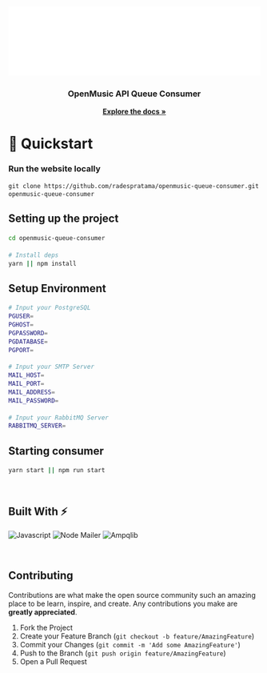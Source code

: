 <div align="center">
  <a href="https://github.com/radespratama/openmusic-queue-consumer">
    <img src="https://github.com/radespratama/openmusic-queue-consumer/blob/main/public/openmusic-logo.png?raw=true" alt="Logo">
  </a>

  <h3 align="center">OpenMusic API Queue Consumer</h3>

  <a align="center" href="https://github.com/radespratama/openmusic-queue-consumer"><strong>Explore the docs »</strong></a>
</div>

# 🚀 Quickstart

### Run the website locally

```
git clone https://github.com/radespratama/openmusic-queue-consumer.git openmusic-queue-consumer
```

## Setting up the project

```bash
cd openmusic-queue-consumer

# Install deps
yarn || npm install
```

## Setup Environment

```bash
# Input your PostgreSQL
PGUSER=
PGHOST=
PGPASSWORD=
PGDATABASE=
PGPORT=

# Input your SMTP Server
MAIL_HOST=
MAIL_PORT=
MAIL_ADDRESS=
MAIL_PASSWORD=

# Input your RabbitMQ Server
RABBITMQ_SERVER=
```

## Starting consumer

```bash
yarn start || npm run start
```

<br/>

##  Built With ⚡

![Javascript](https://img.shields.io/badge/Javascript-F7DF1E?style=for-the-badge&logo=Javascript&logoColor=black)
![Node Mailer](https://img.shields.io/badge/NodeMailer-1F2937?style=for-the-badge&logo=nodemailer&logoColor=white)
![Ampqlib](https://img.shields.io/badge/ampqlib-1f2937?style=for-the-badge&logo=ampqlib&logoColor=white)

<br/>

## Contributing

Contributions are what make the open source community such an amazing place to be learn, inspire, and create. Any contributions you make are **greatly appreciated**.

1. Fork the Project
2. Create your Feature Branch (`git checkout -b feature/AmazingFeature`)
3. Commit your Changes (`git commit -m 'Add some AmazingFeature'`)
4. Push to the Branch (`git push origin feature/AmazingFeature`)
5. Open a Pull Request
